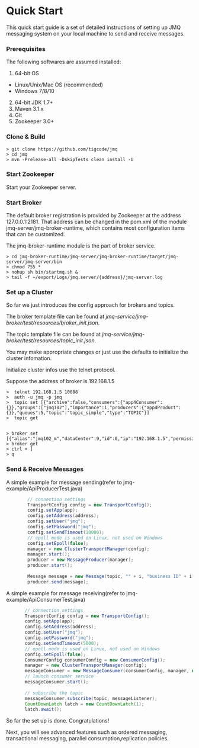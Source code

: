 Quick Start
=================
This quick start guide is a set of detailed instructions of setting up JMQ messaging system 
on your local machine to send and receive messages.

### Prerequisites ###
The following softwares are assumed installed:

  1. 64-bit OS
   * Linux/Unix/Mac OS (recommended)
   * Windows 7/8/10
  2. 64-bit JDK 1.7+
  3. Maven 3.1.x
  4. Git
  5. Zookeeper 3.0+

### Clone & Build ###

    > git clone https://github.com/tigcode/jmq
    > cd jmq
    > mvn -Prelease-all -DskipTests clean install -U

### Start Zookeeper ###
Start your Zookeeper server. 

### Start Broker ###
The default broker registration is provided by Zookeeper at the address 127.0.0.1:2181. That address can be changed in the pom.xml of the module jmq-server/jmq-broker-runtime, which contains most configuration items that can be customized.

The jmq-broker-runtime module is the part of broker service.

    > cd jmq-broker-runtime/jmq-server/jmq-broker-runtime/target/jmq-server/jmq-server/bin
    > chmod 755 *
    > nohup sh bin/startmq.sh &
    > tail -f ~/export/Logs/jmq.server/{address}/jmq-server.log

### Set up a Cluster ###
So far we just introduces the config approach for brokers and topics.

The broker template file can be found at *jmq-service/jmq-broker/test/resources/broker_init.json*.

The topic template file can be found at *jmq-service/jmq-broker/test/resources/topic_init.json*.

You may make appropriate changes or just use the defaults to initialize the cluster infomation.

Initialize cluster infos use the telnet protocol.

Suppose the address of broker is 192.168.1.5

    >  telnet 192.168.1.5 10088
    >  auth -u jmq -p jmq
    >  topic set [{"archive":false,"consumers":{"app4Consumer":{}},"groups":["jmq102"],"importance":1,"producers":{"app4Product":{}},"queues":5,"topic":"topic_simple","type":"TOPIC"}]
    >  topic get 
    

    > broker set [{"alias":"jmq102_m","dataCenter":9,"id":0,"ip":"192.168.1.5","permission":"FULL","port":50088,"retryType":"DB","syncMode":"SYNCHRONOUS"}]
    > broker get
    > ctrl + ]
    > q

### Send & Receive Messages ###

A simple example for message sending(refer to jmq-example/ApiProducerTest.java)

```java
        // connection settings
        TransportConfig config = new TransportConfig();
        config.setApp(app);
        config.setAddress(address);
        config.setUser("jmq");
        config.setPassword("jmq");
        config.setSendTimeout(10000);
        // epoll mode is used on Linux, not used on Windows
        config.setEpoll(false);
        manager = new ClusterTransportManager(config);
        manager.start();
        producer = new MessageProducer(manager);
        producer.start();
        
        Message message = new Message(topic, "" + i, "business ID" + i);
        producer.send(message);
```

A simple example for message receiving(refer to jmq-example/ApiConsumerTest.java)

```java
       // connection settings
       TransportConfig config = new TransportConfig();
       config.setApp(app);
       config.setAddress(address);
       config.setUser("jmq");
       config.setPassword("jmq");
       config.setSendTimeout(5000);
       // epoll mode is used on Linux, not used on Windows
       config.setEpoll(false);
       ConsumerConfig consumerConfig = new ConsumerConfig();
       manager = new ClusterTransportManager(config);
       messageConsumer = new MessageConsumer(consumerConfig, manager, null);
       // launch consumer service
       messageConsumer.start();
       
       // subscribe the topic 
       messageConsumer.subscribe(topic, messageListener);
       CountDownLatch latch = new CountDownLatch(1);
       latch.await();
```
    
So far the set up is done. Congratulations!

Next, you will see advanced features such as ordered messaging, transactional messaging, parallel consumption,replication policies.

